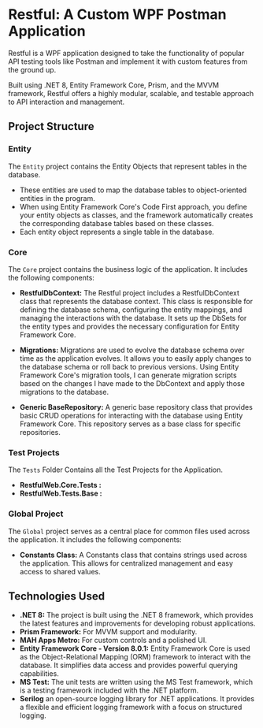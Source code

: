 # Restful: A Custom WPF Postman Application

Restful is a WPF application designed to take the functionality of popular API testing tools like Postman and implement it with custom features from the ground up. 

Built using .NET 8, Entity Framework Core, Prism, and the MVVM framework, Restful offers a highly modular, scalable, and testable approach to API interaction and management.

## Project Structure

### Entity
The `Entity` project contains the Entity Objects that represent tables in the database. 
- These entities are used to map the database tables to object-oriented entities in the program.
- When using Entity Framework Core's Code First approach, you define your entity objects as classes, and the framework automatically creates the corresponding database tables based on these classes. 
- Each entity object represents a single table in the database.

### Core
The `Core` project contains the business logic of the application. It includes the following components:

- **RestfulDbContext:** The Restful project includes a RestfulDbContext class that represents the database context. This class is responsible for defining the database schema, configuring the entity mappings, and managing the interactions with the database. It sets up the DbSets for the entity types and provides the necessary configuration for Entity Framework Core.

- **Migrations:** Migrations are used to evolve the database schema over time as the application evolves. It allows you to easily apply changes to the database schema or roll back to previous versions. Using Entity Framework Core's migration tools, I can generate migration scripts based on the changes I have made to the DbContext and apply those migrations to the database.

- **Generic BaseRepository:** A generic base repository class that provides basic CRUD operations for interacting with the database using Entity Framework Core. This repository serves as a base class for specific repositories.

### Test Projects
The `Tests` Folder Contains all the Test Projects for the Application.
- **RestfulWeb.Core.Tests :**
- **RestfulWeb.Tests.Base :** 

### Global Project
The `Global` project serves as a central place for common files used across the application. It includes the following components:

- **Constants Class:** A Constants class that contains strings used across the application. This allows for centralized management and easy access to shared values.
  
## Technologies Used

- **.NET 8:** The project is built using the .NET 8 framework, which provides the latest features and improvements for developing robust applications.
- **Prism Framework:** For MVVM support and modularity.
- **MAH Apps Metro:** For custom controls and a polished UI.
- **Entity Framework Core - Version 8.0.1:** Entity Framework Core is used as the Object-Relational Mapping (ORM) framework to interact with the database. It simplifies data access and provides powerful querying capabilities.
- **MS Test:** The unit tests are written using the MS Test framework, which is a testing framework included with the .NET platform.
- **Serilog** an open-source logging library for .NET applications. It provides a flexible and efficient logging framework with a focus on structured logging.
